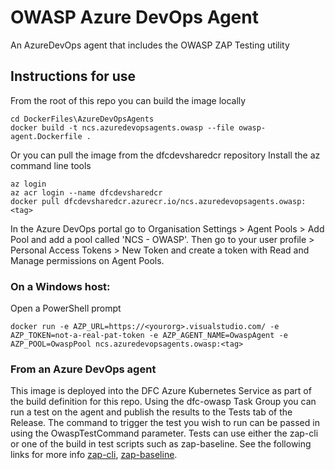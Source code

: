 # OWASP Azure DevOps Agent

An AzureDevOps agent that includes the OWASP ZAP Testing utility

## Instructions for use

From the root of this repo you can build the image locally
```
cd DockerFiles\AzureDevOpsAgents
docker build -t ncs.azuredevopsagents.owasp --file owasp-agent.Dockerfile .
```

Or you can pull the image from the dfcdevsharedcr repository
Install the az command line tools
```
az login
az acr login --name dfcdevsharedcr
docker pull dfcdevsharedcr.azurecr.io/ncs.azuredevopsagents.owasp:<tag>
```

In the Azure DevOps portal go to Organisation Settings > Agent Pools > Add Pool and add a pool called 'NCS - OWASP'.  Then go to your user profile > Personal Access Tokens > New Token and create a token with Read and Manage permissions on Agent Pools.

### On a Windows host:

Open a PowerShell prompt
```
docker run -e AZP_URL=https://<yourorg>.visualstudio.com/ -e AZP_TOKEN=not-a-real-pat-token -e AZP_AGENT_NAME=OwaspAgent -e AZP_POOL=OwaspPool ncs.azuredevopsagents.owasp:<tag>
```

### From an Azure DevOps agent

This image is deployed into the DFC Azure Kubernetes Service as part of the build definition for this repo.  Using the dfc-owasp Task Group you can run a test on the agent and publish the results to the Tests tab of the Release.  The command to trigger the test you wish to run can be passed in using the OwaspTestCommand parameter.  Tests can use either the zap-cli or one of the build in test scripts such as zap-baseline.  See the following links for more info [zap-cli](https://github.com/Grunny/zap-cli), [zap-baseline](https://github.com/zaproxy/zaproxy/wiki/ZAP-Baseline-Scan).

